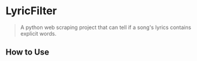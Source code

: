 # LyricFilter
> A python web scraping project that can tell if a song's lyrics contains explicit words.  

## How to Use

